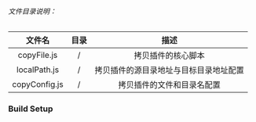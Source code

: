 ###### 文件目录说明：

| 文件名 | 目录 | 描述 |
|:------:|:----------:|:------------:|
| copyFile.js    | / | 拷贝插件的核心脚本 |
| localPath.js | / | 拷贝插件的源目录地址与目标目录地址配置 |
| copyConfig.js | / | 拷贝插件的文件和目录名配置 |

### Build Setup

